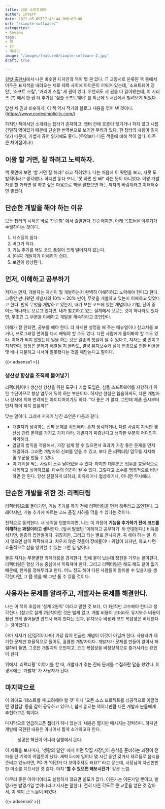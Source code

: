 ```yaml
---
title: 심플 소프트웨어
author: InterP
date: 2022-05-09T17:43:44.000+09:00
url: "/simple-software/"
categories:
- Review
tags:
- 책
- IT
- 에세이
image: "/images/featured/simple-software-2.jpg"
draft: true

---
```

[길벗 출판사](https://www.gilbut.co.kr/search/search_book_list#code=003000000&sub_code=003000000%3E003001000&view_mode=&list_size=15&order=date&descending=true&page=1 "길벗 출판사")에서 나온 비슷한 디자인의 책이 몇 권 있다. IT 교양서로 분류된 책 중에서 어두운 표지색을 내려오는 세로 제목 사이에 아이콘이 끼워져 있는데, '소프트웨어 장인', '소프트 스킬', '커리어 스킬' 세 권이 있다. 우연히도 세 권을 다 읽어봤는데, 이 시리즈 (?) 에서 한 권 더 추가된 '심플 소프트웨어' 를 최근에 도서관에서 빌려보게 되었다.

앞선 세 권과 비슷하게, 이 책 역시 작가의 블로그 내용을 엮어 낸 것이다. (https://www.codesimplicity.com/) 

하지만 책에서만 소개되는 챕터가 존재하고, 챕터 간에 흐름이 끊기거나 하지 않고 나름 긴밀히 엮여있기 때문에 단순한 번역본으로 보기엔 무리가 있다. 한 챕터의 내용이 길지 않기 때문에, 가볍게 끊어 읽기에도 좋다. (무엇보다 다른 책들에 비해 책이 얇다. 아주 큰 차이점이다!)

## 이왕 할 거면, 잘 하려고 노력하자.

책 뒷면에 보면 '할 거면 잘 해라!' 라고 적혀있다. 나는 처음에 이 뒷면을 보고, 자뭇 도발적이라고 생각했다. 하지만 읽다 보니, '못 하면 안 돼!' 라는 뜻이 아니었다. 이왕 개발자를 할 거라면 잘 하고 싶은 마음으로 책을 펼쳤으면 하는 저자의 바람이라고 이해해주면 좋겠다.

## 단순한 개발을 해야 하는 이유

모든 챕터의 시작은 바로 '단순함' 에서 출발한다. 단순해지면, 아래 목표들을 이루기가 수월하다는 것이다.

1. 테스팅이 쉽다.
2. 버그가 적다.
3. 기능 추가를 해도 코드 품질이 크게 떨어지지 않는다.
4. (다른) 개발자가 이해하기 쉽다.
5. 보안이 향상된다.

## 먼저, 이해하고 공부하기

저자는 먼저, 개발자는 자신이 뭘 개발하는지 완벽히 이해하려고 노력해야 한다고 한다. 그동안 만나왔던 개발자의 10% \~ 20% 만이, 무엇을 개발하고 있는지 이해하고 있었다고 한다. 만약 무엇을 개발하고 있는지, 내가 보는 코드에 있는 개념이나 기법, 단어 중 어느 하나라도 모르고 있다면, 내가 참고하고 있는 설계에서 모르는 것이 하나라도 있다면, 무조건 그 부분을 이해하고 개발을 계속하라고 조언한다.

이해가 잘 안되면, 공부를 해야 한다. 더 자세한 설명을 해 주는 매뉴얼이나 참고서를 보거나, 프로그래밍 언어를 다시 배워야 할 수도 있다. 다른 사람에게 물어봐야 할 수도 있다. 이해가 되지 않았는데 일을 하는 것은 일종의 헛일이 될 수 있다고, 저자는 몇 번이고 지적한다. 당장은 문제가 해결될 지 몰라도, 결국 유지보수와 설계 변경으로 인한 비용을 몇 배나 지불하고 나서야 잘못됐다는 것을 깨닫는다고 말이다.

{{< adsense1 >}}

### 생산성 향상을 조직에 불어넣기

리펙터링이나 생산성 향상을 위한 도구나 기법 도입은, 심플 소프트웨어를 지향하기 위한 수단이므로 항상 염두에 둬야 하는 부분이다. 하지만 현실은 씁슬하게도, 다른 개발자나 상사에 의해 반려되는 아이디어이기도 하다. "다 좋은 거 알지, 그런데 제품 출시부터 먼저 해야 하지 않을까?" 

맞는 말이다. 그래서 저자가 남긴 조언은 다음과 같다.

* 개발자가 생각하는 진짜 문제를 확인해라. 혼자 생각하거나, 다른 사람이 지적한 생산성 관련 문제를 가지고 가지 마라. 개발자가 짜증난다고 생각한 부분이 어디인지 파악해라.
* 암달의 법칙을 적용해서, 가장 쉽게 할 수 있으면서 효과가 가장 좋은 문제를 먼저 해결하라. 그러면 개발자의 신뢰를 얻을 수 있고, 보다 큰 리펙터링 업무를 지지해 줄 우군을 만들 수 있다.
* 이 계획을 막는 사람이 소수 남아있을 수 있다. 하지만 대부분은 업무를 효율적으로 처리하고 싶어하므로, 다수의 의견이 될 수 있다. 그렇다고 소수를 맹목적으로 비난하면 안 된다. 항상 친절하게 대하되, 회유하거나 협상하거나, 아니면 무시해라.

## 단순한 개발을 위한 것: 리펙터링

리펙터링으로 돌아가면, 기능 추가를 하기 전에 리펙터링을 먼저 해두라고 조언한다. 그래야지만, 기능 추가에 따르는 코드 품질 저하를 막을 수 있다는 것이다.

전적으로 동의한다. 내 생각을 덧붙이자면, 나는 이 과정이 **기능을 추가하기 전에 코드를 이해하는 과정이라고 생각**한다. (앞서 말했던 '이해하고 공부하기' 와 연결된다.) 비유를 섞자면, 일종의 집안일이다. 귀찮지만, 그리고 티는 별로 안나지만, 꼭 해야 하는 일. 하지 않으면 삶이 팍팍해지고, 치우지 않은 것들이 장애물이나 위협이 되지만, 하고 나면 효율적으로 삶을 영위할 수 있는 그런 일 말이다. 

물론 저자는 무분별한 리펙터링을 경계한다. 집에 불이 났는데 정원을 가꾸는 꼴이란다. 리펙터링은 항상 기능 중심에서 이뤄져야 한다. 그리고 리펙터링은 해도 해도 끝이 없기 때문에, 한계를 정해두라고 한다. 어느 정도 해야 다른 사람들이 알아볼 수 있을지를 생각한다면, 그 쯤 했을 때 그만 둘 수 있을 것이다.

## 사용자는 문제를 알려주고, 개발자는 문제를 해결한다.

나는 이 책의 초입에 '설계 2원칙' 이라고 말한 것 보다, 이 1원칙만 고수해야 한다고 생각한다. (참고로 설계 2원칙이란 것은 별게 없고, 개발 비용이 크더라도 유지보수 비용이 훨씬 크게 줄어들면 반드시 해야 한다는 것과, 유지보수 비용과 코드 복잡성은 비례한다는 것이었다.)

아마 저자가 (간접적이나마) 가장 많이 언급한 개념이 이것이 아닐까 한다. 사용자가 제기한 문제만 효율적으로 풀어도, 훌륭한 개발자이다. 개발자가 문제를 만들어 알아서 해결하려 들면, 그것은 개발자의 오만이고, 코드 복잡성을 비정상적으로 증가시키는 요인이 된다.

위에서 '리펙터링' 이야기를 할 때, 개발자가 겪는 진짜 문제를 수집하란 말을 했었다. 이 경우에는 '개발자' 가 사용자가 된다.

## 마지막으로

이 외에도 '테스트할 때 고려해야 할 것' 이나 '오픈 소스 프로젝트를 성공적으로 이끌었던 경험담' 등을 같이 공유하고 있으니, 쉽게 읽히는 책이니만큼 다른 개발자 분들에게 추천하고픈 책이다.

마지막으로 언급하고픈 챕터가 하나 있는데, 내용은 짧지만 메시지는 강력하다. 하지만 개발에 국한된 내용은 아니어서 짧게 소개하고자 한다.

> **성공은 혁신이 아니라 실행에서 온다.**

이 제목을 보자마자, '생활의 달인' 에서 어떤 맛집 사장님이 음식을 준비하는 과정이 전파를 탄 기억이 어렴풋이 났다. 새벽 5시에 일어나 몇 시간 동안 갖가지 재료들로 음식을 준비고 있노라면, PD 가 '이런거 다 보여주셔도 돼요?' 라고 묻는데, 사장님이 자신만만한 미소를 지으시던 것 같다. 마치 **'할 수 있으면 해보시던가'** 같은 느낌.

아무리 좋은 아이디어라도 실행하지 않으면 쓸모가 없다. 이론가는 이론가일 뿐이고, 발명가는 발명가일 뿐이다라고 저자는 말한다. 전혀 다른 각도로 큰 교훈을 얻은 것 같아서, 이 책이 큰 도움이 되었다.

{{< adsense2 >}}